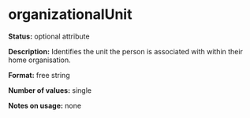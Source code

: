 ---
---

#  organizationalUnit

**Status:** optional attribute

**Description:** Identifies the unit the person is associated with within their home organisation.

**Format:** free string

**Number of values:** single

**Notes on usage:** none
